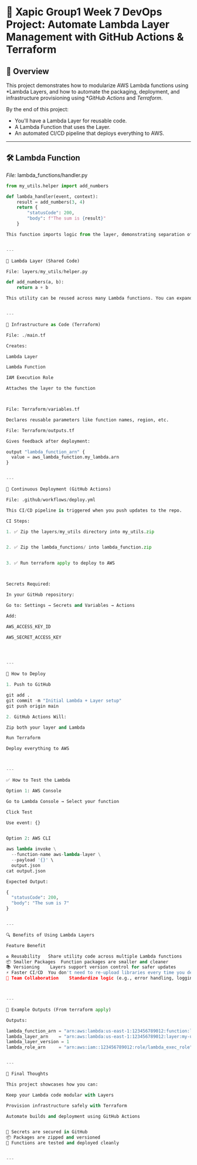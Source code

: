 # 🧪 Xapic Group1 Week 7 DevOps Project: Automate Lambda Layer Management with GitHub Actions & Terraform

## 📌 Overview

This project demonstrates how to modularize AWS Lambda functions using *Lambda Layers, and how to automate the packaging, deployment, and infrastructure provisioning using **GitHub Actions* and *Terraform*.

By the end of this project:
- You'll have a Lambda Layer for reusable code.
- A Lambda Function that uses the Layer.
- An automated CI/CD pipeline that deploys everything to AWS.

---

## 🛠 Lambda Function

*File:* lambda_functions/handler.py

```python
from my_utils.helper import add_numbers

def lambda_handler(event, context):
    result = add_numbers(3, 4)
    return {
        "statusCode": 200,
        "body": f"The sum is {result}"
    }

This function imports logic from the layer, demonstrating separation of concerns.


---

🧩 Lambda Layer (Shared Code)

File: layers/my_utils/helper.py

def add_numbers(a, b):
    return a + b

This utility can be reused across many Lambda functions. You can expand this to include more tools or external libraries.


---

🧱 Infrastructure as Code (Terraform)

File: ./main.tf

Creates:

Lambda Layer

Lambda Function

IAM Execution Role

Attaches the layer to the function



File: Terraform/variables.tf

Declares reusable parameters like function names, region, etc.

File: Terraform/outputs.tf

Gives feedback after deployment:

output "lambda_function_arn" {
  value = aws_lambda_function.my_lambda.arn
}


---

🔁 Continuous Deployment (GitHub Actions)

File: .github/workflows/deploy.yml

This CI/CD pipeline is triggered when you push updates to the repo.

CI Steps:

1. ✅ Zip the layers/my_utils directory into my_utils.zip


2. ✅ Zip the lambda_functions/ into lambda_function.zip


3. ✅ Run terraform apply to deploy to AWS



Secrets Required:

In your GitHub repository:

Go to: Settings → Secrets and Variables → Actions

Add:

AWS_ACCESS_KEY_ID

AWS_SECRET_ACCESS_KEY




---

🚀 How to Deploy

1. Push to GitHub

git add .
git commit -m "Initial Lambda + Layer setup"
git push origin main

2. GitHub Actions Will:

Zip both your layer and Lambda

Run Terraform

Deploy everything to AWS



---

✅ How to Test the Lambda

Option 1: AWS Console

Go to Lambda Console → Select your function

Click Test

Use event: {}


Option 2: AWS CLI

aws lambda invoke \
  --function-name aws-lambda-layer \
  --payload '{}' \
  output.json
cat output.json

Expected Output:

{
  "statusCode": 200,
  "body": "The sum is 7"
}


---

🔍 Benefits of Using Lambda Layers

Feature	Benefit

♻ Reusability	Share utility code across multiple Lambda functions
📦 Smaller Packages	Function packages are smaller and cleaner
📚 Versioning	Layers support version control for safer updates
⚡ Faster CI/CD	You don't need to re-upload libraries every time you deploy
👥 Team Collaboration	Standardize logic (e.g., error handling, logging) across functions



---

📓 Example Outputs (From terraform apply)

Outputs:

lambda_function_arn = "arn:aws:lambda:us-east-1:123456789012:function:lambda-with-layer"
lambda_layer_arn    = "arn:aws:lambda:us-east-1:123456789012:layer:my-utils-layer:1"
lambda_layer_version = 1
lambda_role_arn     = "arn:aws:iam::123456789012:role/lambda_exec_role"


---

📌 Final Thoughts

This project showcases how you can:

Keep your Lambda code modular with Layers

Provision infrastructure safely with Terraform

Automate builds and deployment using GitHub Actions


🔐 Secrets are secured in GitHub
📦 Packages are zipped and versioned
🚀 Functions are tested and deployed cleanly


---
